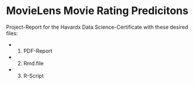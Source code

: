 # MovieLens Movie Rating Predicitons

Project-Report for the Havardx Data Science-Certificate with these desired files:

* 1. PDF-Report
* 2. Rmd.file
* 3. R-Script



